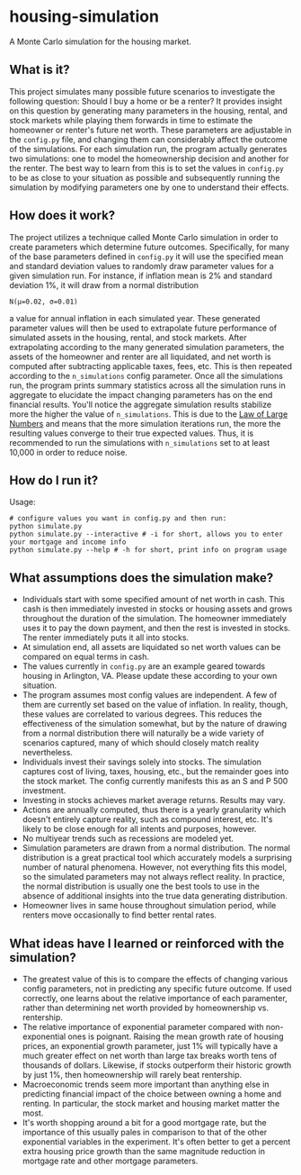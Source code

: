 # housing-simulation
A Monte Carlo simulation for the housing market.

## What is it?

This project simulates many possible future scenarios to investigate the following question:
Should I buy a home or be a renter? It provides insight on this question by generating
many parameters in the housing, rental, and stock markets while playing them forwards in time
to estimate the homeowner or renter's future net worth. These parameters are adjustable in the ```config.py```
file, and changing them can considerably affect the outcome of the simulations. For each simulation run,
the program actually generates two simulations: one to model the homeownership decision and another for the
renter. The best way to learn from this is to set the values in ```config.py``` to be as close to your situation as
possible and subsequently running the simulation by modifying parameters one by one to understand their effects.

## How does it work?

The project utilizes a technique called Monte Carlo simulation in order to create parameters which
determine future outcomes. Specifically, for many of the base parameters defined in ```config.py```
it will use the specified mean and standard deviation values to randomly draw parameter values for
a given simulation run. For instance, if inflation mean is 2% and standard deviation 1%, it will
draw from a normal distribution
```
N(μ=0.02, σ=0.01)
```
a value for annual inflation in each simulated year. These generated parameter values will then be
used to extrapolate future performance of simulated assets in the housing, rental, and stock markets.
After extrapolating according to the many generated simulation parameters, the assets of the homeowner and renter are all
liquidated, and net worth is computed after subtracting applicable taxes, fees, etc. This is then repeated
according to the ```n_simulations``` config parameter. Once all the simulations run, the program prints summary statistics
across all the simulation runs in aggregate to elucidate the impact changing parameters has on the end financial
results. You'll notice the aggregate simulation results stabilize more the higher the value of ```n_simulations```.
This is due to the [Law of Large Numbers](https://en.wikipedia.org/wiki/Law_of_large_numbers) and means that the
more simulation iterations run, the more the resulting values converge to their true expected values. Thus, it is
recommended to run the simulations with ```n_simulations``` set to at least 10,000 in order to reduce noise.

## How do I run it?

Usage:
```
# configure values you want in config.py and then run:
python simulate.py
python simulate.py --interactive # -i for short, allows you to enter your mortgage and income info
python simulate.py --help # -h for short, print info on program usage
```

## What assumptions does the simulation make?

- Individuals start with some specified amount of net worth in cash. This cash is then immediately invested in stocks or housing
assets and grows throughout the duration of the simulation. The homeowner immediately uses it to pay the down payment, and
then the rest is invested in stocks. The renter immediately puts it all into stocks.
- At simulation end, all assets are liquidated so net worth values can be compared on equal terms in cash.
- The values currently in ```config.py``` are an example geared towards housing in Arlington, VA. Please update these
according to your own situation.
- The program assumes most config values are independent. A few of them are currently set based on the value of inflation. In reality,
though, these values are correlated to various degrees. This reduces the effectiveness of the simulation somewhat, but
by the nature of drawing from a normal distribution there will naturally be a wide variety of scenarios captured, many of which
should closely match reality nevertheless.
- Individuals invest their savings solely into stocks. The simulation captures cost of living, taxes, housing, etc., but the remainder
goes into the stock market. The config currently manifests this as an S and P 500 investment.
- Investing in stocks achieves market average returns. Results may vary.
- Actions are annually computed, thus there is a yearly granularity which doesn't entirely capture reality, such as compound interest, etc.
It's likely to be close enough for all intents and purposes, however.
- No multiyear trends such as recessions are modeled yet.
- Simulation parameters are drawn from a normal distribution. The normal distribution is a great practical tool which accurately models a
surprising number of natural phenomena. However, not everything fits this model, so the simulated parameters may not always reflect reality.
In practice, the normal distribution is usually one the best tools to use in the absence of additional insights into the true data generating
distribution.
- Homeowner lives in same house throughout simulation period, while renters move occasionally to find better rental rates.

## What ideas have I learned or reinforced with the simulation?

- The greatest value of this is to compare the effects of changing various config parameters, not in predicting any specific future
outcome. If used correctly, one learns about the relative importance of each paramenter, rather than determining net worth provided
by homeownership vs. rentership.
- The relative importance of exponential parameter compared with non-exponential ones is poignant. Raising the mean growth rate of
housing prices, an exponential growth parameter, just 1% will typically have a much greater effect on net worth than large tax breaks
worth tens of thousands of dollars. Likewise, if stocks outperform their historic growth by just 1%, then homeownership will rarely beat
rentership.
- Macroeconomic trends seem more important than anything else in predicting financial impact of the choice between owning a home and
renting. In particular, the stock market and housing market matter the most.
- It's worth shopping around a bit for a good mortgage rate, but the importance of this usually pales in comparison to that of the other
exponential variables in the experiment. It's often better to get a percent extra housing price growth than the same magnitude reduction
in mortgage rate and other mortgage parameters.
